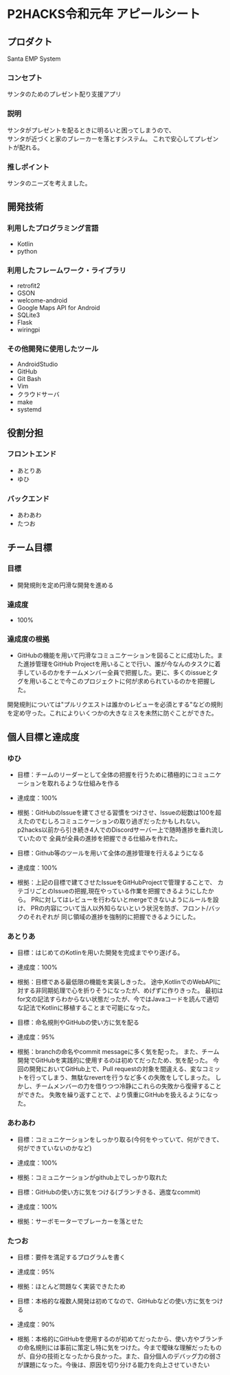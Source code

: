 # P2HACKS令和元年 アピールシート

## プロダクト
Santa EMP System
### コンセプト
サンタのためのプレゼント配り支援アプリ

### 説明
サンタがプレゼントを配るときに明るいと困ってしまうので、  
サンタが近づくと家のブレーカーを落とすシステム。
これで安心してプレゼントが配れる。


### 推しポイント
サンタのニーズを考えました。

## 開発技術

### 利用したプログラミング言語
- Kotlin
- python

### 利用したフレームワーク・ライブラリ
- retrofit2
- GSON
- welcome-android
- Google Maps API for Android
- SQLite3
- Flask
- wiringpi

### その他開発に使用したツール
- AndroidStudio
- GitHub
- Git Bash
- Vim
- クラウドサーバ
- make
- systemd

## 役割分担
### フロントエンド
- あとりあ
- ゆひ
### バックエンド
- あわあわ
- たつお

## チーム目標

### 目標
- 開発規則を定め円滑な開発を進める

### 達成度
- 100%

### 達成度の根拠
- GitHubの機能を用いて円滑なコミュニケーションを図ることに成功した。また進捗管理をGitHub Projectを用いることで行い、誰が今なんのタスクに着手しているのかをチームメンバー全員で把握した。更に、多くのissueとタグを用いることで今このプロジェクトに何が求められているのかを把握した。
   
開発規則については"プルリクエストは誰かのレビューを必須とする"などの規則を定め守った。これによりいくつかの大きなミスを未然に防ぐことができた。


## 個人目標と達成度

### ゆひ
- 目標：チームのリーダーとして全体の把握を行うために積極的にコミュニケーションを取れるような仕組みを作る
- 達成度：100%
- 根拠：GitHubのIssueを建てさせる習慣をつけさせ、Issueの総数は100を超えたのでむしろコミュニケーションの取り過ぎだったかもしれない。
p2hacks以前から引き続き4人でのDiscordサーバー上で随時進捗を垂れ流していたので
全員が全員の進捗を把握できる仕組みを作れた。

- 目標：Github等のツールを用いて全体の進捗管理を行えるようになる
- 達成度：100%
- 根拠：上記の目標で建てさせたIssueをGitHubProjectで管理することで、
カテゴリごとのIssueの把握,現在やっている作業を把握できるようにしたから。
PRに対してはレビューを行わないとmergeできないようにルールを設け、
PRの内容について当人以外知らないという状況を防ぎ、フロント/バックのそれぞれが
同じ領域の進捗を強制的に把握できるようにした。

### あとりあ
- 目標：はじめてのKotlinを用いた開発を完成までやり遂げる。
- 達成度：100%
- 根拠：目標である最低限の機能を実装しきった。
途中,KotlinでのWebAPIに対する非同期処理で心を折りそうになったが、めげずに作りきった。
最初はfor文の記法すらわからない状態だったが、今ではJavaコードを読んで適切な記法でKotlinに移植することまで可能になった。

- 目標：命名規則やGitHubの使い方に気を配る
- 達成度：95%
- 根拠：branchの命名やcommit messageに多く気を配った。
また、チーム開発でGitHubを実践的に使用するのは初めてだったため、気を配った。
今回の開発においてGitHub上で、Pull requestの対象を間違える、変なコミットを行ってしまう、無駄なrevertを行うなど多くの失敗をしてしまった。
しかし、チームメンバーの力を借りつつ冷静にこれらの失敗から復帰することができた。
失敗を繰り返すことで、より慎重にGitHubを扱えるようになった。

### あわあわ
- 目標：コミュニケーションをしっかり取る(今何をやっていて、何ができて、何ができていないのかなど)
- 達成度：100%
- 根拠：コミュニケーションがgithub上でしっかり取れた

- 目標：GitHubの使い方に気をつける(ブランチきる、適度なcommit)
- 達成度：100%
- 根拠：サーボモーターでブレーカーを落とせた

### たつお
- 目標：要件を満足するプログラムを書く
- 達成度：95%
- 根拠：ほとんど問題なく実装できたため

- 目標：本格的な複数人開発は初めてなので、GitHubなどの使い方に気をつける
- 達成度：90%
- 根拠：本格的にGitHubを使用するのが初めてだったから、使い方やブランチの命名規則には事前に策定し特に気をつけた。今まで曖昧な理解だったものが、自分の技術となったから良かった。また、自分個人のデバッグ力の弱さが課題になった。今後は、原因を切り分ける能力を向上させていきたい
